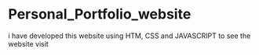 # Personal_Portfolio_website
i have developed this website using HTM, CSS and JAVASCRIPT to see the website visit
